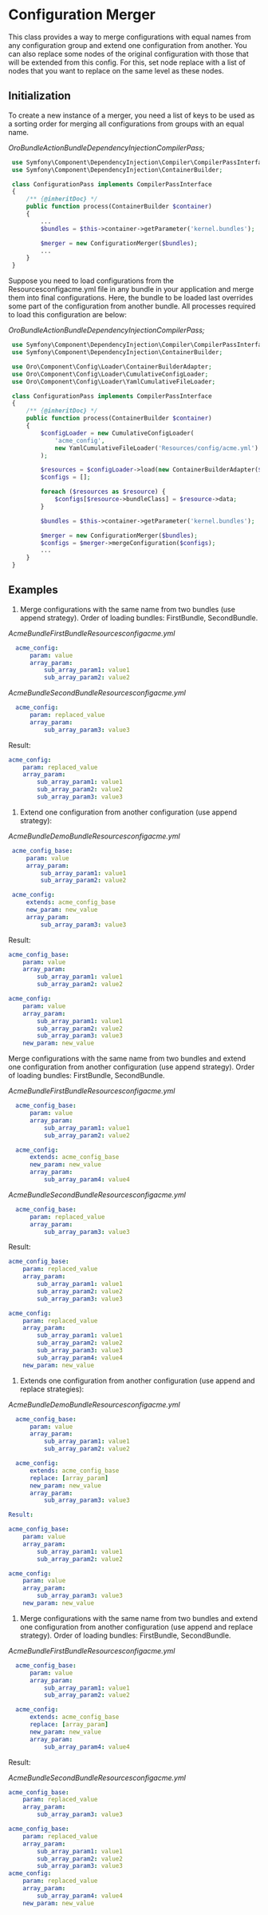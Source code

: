 <a id="dev-components-configuration-merger"></a>

# Configuration Merger

This class provides a way to merge configurations with equal names from any configuration group and extend one configuration from another. You can also replace some nodes of the original configuration with those that will be extended from this config. For this, set node replace with a list of nodes that you want to replace on the same level as these nodes.

## Initialization

To create a new instance of a merger, you need a list of keys to be used as a sorting order for merging all configurations from groups with an equal name.

*OroBundleActionBundleDependencyInjectionCompilerPass;*
```php
 use Symfony\Component\DependencyInjection\Compiler\CompilerPassInterface;
 use Symfony\Component\DependencyInjection\ContainerBuilder;

 class ConfigurationPass implements CompilerPassInterface
 {
     /** {@inheritDoc} */
     public function process(ContainerBuilder $container)
     {
         ...
         $bundles = $this->container->getParameter('kernel.bundles');

         $merger = new ConfigurationMerger($bundles);
         ...
     }
 }
```

Suppose you need to load configurations from the Resourcesconfigacme.yml file in any bundle in your
application and merge them into final configurations. Here, the bundle to be loaded last overrides some part of the configuration from another bundle. All processes required to load this configuration are below:

*OroBundleActionBundleDependencyInjectionCompilerPass;*
```php
 use Symfony\Component\DependencyInjection\Compiler\CompilerPassInterface;
 use Symfony\Component\DependencyInjection\ContainerBuilder;

 use Oro\Component\Config\Loader\ContainerBuilderAdapter;
 use Oro\Component\Config\Loader\CumulativeConfigLoader;
 use Oro\Component\Config\Loader\YamlCumulativeFileLoader;

 class ConfigurationPass implements CompilerPassInterface
 {
     /** {@inheritDoc} */
     public function process(ContainerBuilder $container)
     {
         $configLoader = new CumulativeConfigLoader(
             'acme_config',
             new YamlCumulativeFileLoader('Resources/config/acme.yml')
         );

         $resources = $configLoader->load(new ContainerBuilderAdapter($container));
         $configs = [];

         foreach ($resources as $resource) {
             $configs[$resource->bundleClass] = $resource->data;
         }

         $bundles = $this->container->getParameter('kernel.bundles');

         $merger = new ConfigurationMerger($bundles);
         $configs = $merger->mergeConfiguration($configs);
         ...
     }
 }
```

## Examples

1. Merge configurations with the same name from two bundles (use append strategy). Order of loading bundles: FirstBundle, SecondBundle.

*AcmeBundleFirstBundleResourcesconfigacme.yml*
```yaml
  acme_config:
      param: value
      array_param:
          sub_array_param1: value1
          sub_array_param2: value2
```

*AcmeBundleSecondBundleResourcesconfigacme.yml*
```yaml
  acme_config:
      param: replaced_value
      array_param:
          sub_array_param3: value3
```

Result:

```yaml
acme_config:
    param: replaced_value
    array_param:
        sub_array_param1: value1
        sub_array_param2: value2
        sub_array_param3: value3
```

1. Extend one configuration from another configuration (use append strategy):

*AcmeBundleDemoBundleResourcesconfigacme.yml*
```yaml
 acme_config_base:
     param: value
     array_param:
         sub_array_param1: value1
         sub_array_param2: value2

 acme_config:
     extends: acme_config_base
     new_param: new_value
     array_param:
         sub_array_param3: value3
```

Result:

```yaml
acme_config_base:
    param: value
    array_param:
        sub_array_param1: value1
        sub_array_param2: value2

acme_config:
    param: value
    array_param:
        sub_array_param1: value1
        sub_array_param2: value2
        sub_array_param3: value3
    new_param: new_value
```

Merge configurations with the same name from two bundles and extend one configuration from another configuration (use append strategy). Order of loading bundles: FirstBundle, SecondBundle.

*AcmeBundleFirstBundleResourcesconfigacme.yml*
```yaml
  acme_config_base:
      param: value
      array_param:
          sub_array_param1: value1
          sub_array_param2: value2

  acme_config:
      extends: acme_config_base
      new_param: new_value
      array_param:
          sub_array_param4: value4
```

*AcmeBundleSecondBundleResourcesconfigacme.yml*
```yaml
  acme_config_base:
      param: replaced_value
      array_param:
          sub_array_param3: value3
```

Result:

```yaml
acme_config_base:
    param: replaced_value
    array_param:
        sub_array_param1: value1
        sub_array_param2: value2
        sub_array_param3: value3

acme_config:
    param: replaced_value
    array_param:
        sub_array_param1: value1
        sub_array_param2: value2
        sub_array_param3: value3
        sub_array_param4: value4
    new_param: new_value
```

1. Extends one configuration from another configuration (use append and replace strategies):

*AcmeBundleDemoBundleResourcesconfigacme.yml*
```yaml
  acme_config_base:
      param: value
      array_param:
          sub_array_param1: value1
          sub_array_param2: value2

  acme_config:
      extends: acme_config_base
      replace: [array_param]
      new_param: new_value
      array_param:
          sub_array_param3: value3

Result:
```

```yaml
acme_config_base:
    param: value
    array_param:
        sub_array_param1: value1
        sub_array_param2: value2

acme_config:
    param: value
    array_param:
        sub_array_param3: value3
    new_param: new_value
```

1. Merge configurations with the same name from two bundles and extend one configuration from another configuration (use append and replace strategy). Order of loading bundles: FirstBundle, SecondBundle.

*AcmeBundleFirstBundleResourcesconfigacme.yml*
```yaml
  acme_config_base:
      param: value
      array_param:
          sub_array_param1: value1
          sub_array_param2: value2

  acme_config:
      extends: acme_config_base
      replace: [array_param]
      new_param: new_value
      array_param:
          sub_array_param4: value4
```

Result:

*AcmeBundleSecondBundleResourcesconfigacme.yml*
```yaml
acme_config_base:
    param: replaced_value
    array_param:
        sub_array_param3: value3
```

```yaml
acme_config_base:
    param: replaced_value
    array_param:
        sub_array_param1: value1
        sub_array_param2: value2
        sub_array_param3: value3
acme_config:
    param: replaced_value
    array_param:
        sub_array_param4: value4
    new_param: new_value
```

